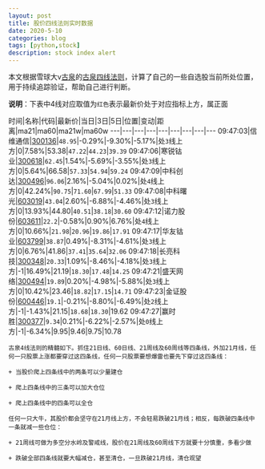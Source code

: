 ```yaml
---
layout: post
title: 股价四线法则实时数据
date: 2020-5-10
categories: blog
tags: [python,stock]
description: stock index alert
---
```



本文根据雪球大v[古泉](https://xueqiu.com/u/7148646888)的[古泉四线法则](https://xueqiu.com/7148646888/130498192)，计算了自己的一些自选股当前所处位置，用于持续追踪验证，帮助自己进行判断。

**说明**：下表中4线对应取值为`红色`表示最新价处于对应指标上方，属正面

时间|名称|代码|最新价|当日|3日|5日|位置|变动|距离|ma21|ma60|ma21w|ma60w
---|---|---|---|---|---|---|---|---
09:47:03|信维通信|[300136](https://xueqiu.com/S/SZ300136)|`48.95`|-0.29%|-9.30%|-5.17%|处`3`线上方|0|7.58%|53.38|`47.22`|`44.23`|`39.39`
09:47:06|寒锐钴业|[300618](https://xueqiu.com/S/SZ300618)|`62.45`|1.54%|-5.69%|-3.55%|处`3`线上方|0|5.64%|66.58|`57.33`|`54.94`|`59.24`
09:47:09|中科创达|[300496](https://xueqiu.com/S/SZ300496)|`96.06`|2.16%|-5.04%|0.02%|处`4`线上方|0|42.24%|`90.75`|`71.60`|`67.99`|`51.33`
09:47:08|中科曙光|[603019](https://xueqiu.com/S/SH603019)|`43.04`|2.60%|-6.88%|-4.46%|处`3`线上方|0|13.93%|44.80|`40.51`|`38.18`|`30.60`
09:47:12|诺力股份|[603611](https://xueqiu.com/S/SH603611)|`22.2`|-0.58%|0.90%|6.76%|处`4`线上方|0|10.66%|`21.98`|`20.96`|`19.86`|`17.91`
09:47:17|华友钴业|[603799](https://xueqiu.com/S/SH603799)|`38.87`|0.49%|-8.31%|-4.61%|处`3`线上方|0|6.76%|41.86|`37.41`|`35.64`|`32.06`
09:47:18|长亮科技|[300348](https://xueqiu.com/S/SZ300348)|`20.33`|1.09%|-8.46%|-4.18%|处`3`线上方|-1|16.49%|21.19|`18.30`|`17.48`|`14.25`
09:47:21|盛天网络|[300494](https://xueqiu.com/S/SZ300494)|`19.89`|0.20%|-4.98%|-5.88%|处`3`线上方|0|10.42%|23.46|`18.82`|`17.15`|`14.71`
09:47:23|金证股份|[600446](https://xueqiu.com/S/SH600446)|`19.1`|-0.21%|-8.80%|-6.49%|处`2`线上方|-1|-1.43%|21.15|`18.68`|`18.30`|19.62
09:47:27|赢时胜|[300377](https://xueqiu.com/S/SZ300377)|`9.34`|0.21%|-6.22%|-2.57%|处`0`线上方|-1|-6.34%|9.95|9.46|9.75|10.78

```
古泉4线法则的精髓如下。抓住21日线、60日线、21周线及60周线等四条线，外加21月线，任何一只股票上涨都要穿过这四条线，任何一只股票要想爆雷也要先下穿过这四条线：

+ 当股价爬上四条线中的两条可以少量建仓

+ 爬上四条线中的三条可以加大仓位

+ 爬上四条线中的四条可以全仓

任何一只大牛，其股价都会坚守在21月线上方，不会轻易跌破21月线；相反，每跌破四条线中一条就减一些仓位：

+ 21周线可做为多空分水岭及警戒线，股价在21周线及60周线下方就要十分慎重，多看少做

+ 跌破全部四条线就要大幅减仓，甚至清仓，一旦跌破21月线，清仓观望
```